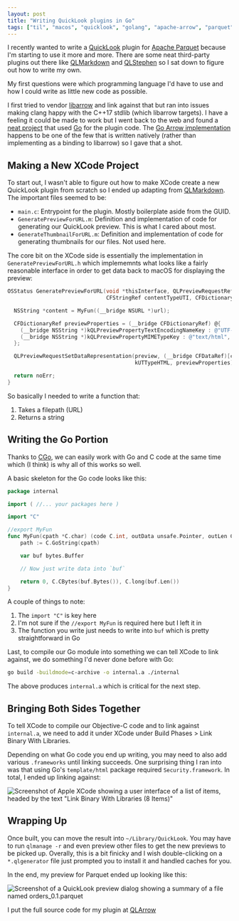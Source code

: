 ```yaml
---
layout: post
title: "Writing QuickLook plugins in Go"
tags: ["til", "macos", "quicklook", "golang", "apache-arrow", "parquet"]
---
```


I recently wanted to write a [QuickLook](https://support.apple.com/guide/mac-help/view-and-edit-files-with-quick-look-mh14119/mac) plugin for [Apache Parquet](https://parquet.apache.org/) because I'm starting to use it more and more.
There are some neat third-party plugins out there like [QLMarkdown](https://github.com/toland/qlmarkdown) and [QLStephen](https://github.com/whomwah/qlstephen) so I sat down to figure out how to write my own.

My first questions were which programming language I'd have to use and how I could write as little new code as possible.

I first tried to vendor [libarrow](https://github.com/apache/arrow/tree/master/cpp) and link against that but ran into issues making clang happy with the C++17 stdlib (which libarrow targets).
I have a feeling it could be made to work but I went back to the web and found a [neat project](https://github.com/remko/qlmka) that used [Go](https://go.dev/) for the plugin code.
The [Go Arrow implementation](https://github.com/apache/arrow/tree/master/go) happens to be one of the few that is written natively (rather than implementing as a binding to libarrow) so I gave that a shot.


## Making a New XCode Project

To start out, I wasn't able to figure out how to make XCode create a new QuickLook plugin from scratch so I ended up adapting from [QLMarkdown](https://github.com/toland/qlmarkdown).
The important files seemed to be:

- `main.c`: Entrypoint for the plugin. Mostly boilerplate aside from the GUID.
- `GeneratePreviewForURL.m`: Definition and implementation of code for generating our QuickLook preview. This is what I cared about most.
- `GenerateThumbnailForURL.m`: Definition and implementation of code for generating thumbnails for our files. Not used here.

The core bit on the XCode side is essentially the implementation in `GeneratePreviewForURL.h` which implememnts what looks like a fairly reasonable interface in order to get data back to macOS for displaying the preview:

```objectivec
OSStatus GeneratePreviewForURL(void *thisInterface, QLPreviewRequestRef preview, CFURLRef url,
                               CFStringRef contentTypeUTI, CFDictionaryRef options) {

  NSString *content = MyFun((__bridge NSURL *)url);

  CFDictionaryRef previewProperties = (__bridge CFDictionaryRef) @{
    (__bridge NSString *)kQLPreviewPropertyTextEncodingNameKey : @"UTF-8",
    (__bridge NSString *)kQLPreviewPropertyMIMETypeKey : @"text/html",
  };

  QLPreviewRequestSetDataRepresentation(preview, (__bridge CFDataRef)[content dataUsingEncoding:NSUTF8StringEncoding],
                                        kUTTypeHTML, previewProperties);

  return noErr;
}
```

So basically I needed to write a function that:

1. Takes a filepath (URL)
2. Returns a string

## Writing the Go Portion

Thanks to [CGo](https://go.dev/blog/cgo), we can easily work with Go and C code at the same time which (I think) is why all of this works so well.

A basic skeleton for the Go code looks like this:

```go
package internal

import ( //... your packages here )

import "C"

//export MyFun
func MyFun(cpath *C.char) (code C.int, outData unsafe.Pointer, outLen C.long) {
	path := C.GoString(cpath)

	var buf bytes.Buffer

    // Now just write data into `buf`

	return 0, C.CBytes(buf.Bytes()), C.long(buf.Len())
}
```

A couple of things to note:

1. The `import "C"` is key here
2. I'm not sure if the `//export MyFun` is required here but I left it in
3. The function you write just needs to write into `buf` which is pretty straightforward in Go

Last, to compile our Go module into something we can tell XCode to link against, we do something I'd never done before with Go:

```sh
go build -buildmode=c-archive -o internal.a ./internal
```

The above produces `internal.a` which is critical for the next step.

## Bringing Both Sides Together

To tell XCode to compile our Objective-C code and to link against `internal.a`, we need to add it under XCode under Build Phases > Link Binary With Libraries.

Depending on what Go code you end up writing, you may need to also add various `.frameworks` until linking succeeds.
One surprising thing I ran into was that using Go's `template/html` package required `Security.framework`.
In total, I ended up linking against:

![Screenshot of Apple XCode showing a user interface of a list of items, headed by the text "Link Binary With Libraries (8 Items)"](/assets/{{page.slug}}/linking.png)

## Wrapping Up

Once built, you can move the result into `~/Library/QuickLook`.
You may have to run `qlmanage -r` and even preview other files to get the new previews to be picked up.
Overally, this is a bit finicky and I wish double-clicking on a `*.qlgenerator` file just prompted you to install it and handled caches for you.

In the end, my preview for Parquet ended up looking like this:

![Screenshot of a QuickLook preview dialog showing a summary of a file named orders_0.1.parquet]((/assets/{{page.slug}}/qlarrow-example.png))

I put the full source code for my plugin at [QLArrow](https://github.com/amoeba/QLArrow)
